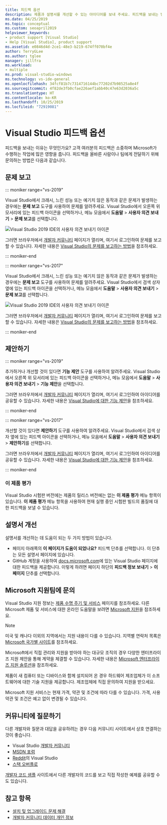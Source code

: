 ```yaml
---
title: 피드백 옵션
description: 제품과 설명서를 개선할 수 있는 아이디어를 보내 주세요. 피드백을 보내는 방법은 다음과 같습니다.
ms.date: 04/25/2019
ms.topic: conceptual
ms.custom: seoapril2019
helpviewer_keywords:
- product support [Visual Studio]
- Help [Visual Studio], product support
ms.assetid: e0846d4d-2ce1-48e3-b219-674ff070bf4e
author: TerryGLee
ms.author: tglee
manager: jillfra
ms.workload:
- multiple
ms.prod: visual-studio-windows
ms.technology: vs-ide-general
ms.openlocfilehash: 34fcf81b7c7314716144bc77202d7b98525a8e4f
ms.sourcegitcommit: 4f82de3fb0cfae226aef1abb40c47e63d2036a5c
ms.translationtype: HT
ms.contentlocale: ko-KR
ms.lasthandoff: 10/25/2019
ms.locfileid: "72919081"
---
```

# <a name="visual-studio-feedback-options"></a>Visual Studio 피드백 옵션

피드백을 보내는 이유는 무엇인가요? 고객 여러분의 피드백은 소중하며 Microsoft가 수행하는 작업에 많은 영향을 줍니다. 피드백을 올바른 사람이나 팀에게 전달하기 위해 문의하는 방법은 다음과 같습니다.

## <a name="report-a-problem"></a>문제 보고

::: moniker range="vs-2019"

Visual Studio에서 크래시, 느린 성능 또는 예기치 않은 동작과 같은 문제가 발생하는 경우에는 **문제 보고** 도구를 사용하여 문제를 알려주세요. Visual Studio에서 오른쪽 위 모서리에 있는 피드백 아이콘을 선택하거나, 메뉴 모음에서 **도움말** > **사용자 의견 보내기** > **문제 보고**를 선택합니다.

![Visual Studio 2019 IDE의 사용자 의견 보내기 아이콘](./media/vs-2019/send-feedback-icon.png)

그러면 브라우저에서 [개발자 커뮤니티](https://developercommunity.visualstudio.com) 페이지가 열리며, 여기서 로그인하여 문제를 보고할 수 있습니다. 자세한 내용은 [Visual Studio의 문제를 보고하는 방법](how-to-report-a-problem-with-visual-studio.md)을 참조하세요.

::: moniker-end

::: moniker range="vs-2017"

Visual Studio에서 크래시, 느린 성능 또는 예기치 않은 동작과 같은 문제가 발생하는 경우에는 **문제 보고** 도구를 사용하여 문제를 알려주세요. Visual Studio에서 검색 상자 옆에 있는 피드백 아이콘을 선택하거나, 메뉴 모음에서 **도움말** > **사용자 의견 보내기** > **문제 보고**를 선택합니다.

![Visual Studio 2019 IDE의 사용자 의견 보내기 아이콘](./media/send-feedback-icon.png)

그러면 브라우저에서 [개발자 커뮤니티](https://developercommunity.visualstudio.com) 페이지가 열리며, 여기서 로그인하여 문제를 보고할 수 있습니다. 자세한 내용은 [Visual Studio의 문제를 보고하는 방법](how-to-report-a-problem-with-visual-studio.md)을 참조하세요.

::: moniker-end

## <a name="make-a-suggestion"></a>제안하기

::: moniker range="vs-2019"

추가하거나 개선할 것이 있다면 **기능 제안** 도구를 사용하여 알려주세요. Visual Studio에서 오른쪽 위 모서리에 있는 피드백 아이콘을 선택하거나, 메뉴 모음에서 **도움말** > **사용자 의견 보내기** > **기능 제안**을 선택합니다.

그러면 브라우저에서 [개발자 커뮤니티](https://developercommunity.visualstudio.com) 페이지가 열리며, 여기서 로그인하여 아이디어를 공유할 수 있습니다. 자세한 내용은 [Visual Studio에 대한 기능 제안](suggest-a-feature.md)을 참조하세요.

::: moniker-end

::: moniker range="vs-2017"

개선할 것이 있다면 **제안하기** 도구를 사용하여 알려주세요. Visual Studio에서 검색 상자 옆에 있는 피드백 아이콘을 선택하거나, 메뉴 모음에서 **도움말** > **사용자 의견 보내기** > **제안하기**를 선택합니다.

그러면 브라우저에서 [개발자 커뮤니티](https://developercommunity.visualstudio.com) 페이지가 열리며, 여기서 로그인하여 아이디어를 공유할 수 있습니다. 자세한 내용은 [Visual Studio에 대한 기능 제안](suggest-a-feature.md)을 참조하세요.

::: moniker-end

### <a name="rate-this-product"></a>이 제품 평가

Visual Studio 시험판 버전에는 제품의 릴리스 버전에는 없는 **이 제품 평가** 메뉴 항목이 있습니다. **이 제품 평가** 메뉴 항목을 사용하여 현재 실행 중인 시험판 빌드의 품질에 대한 피드백을 보낼 수 있습니다.

## <a name="improve-the-documentation"></a>설명서 개선

설명서를 개선하는 데 도움이 되는 두 가지 방법이 있습니다.

* 페이지 아래쪽의 **이 페이지가 도움이 되었나요?** 피드백 단추를 선택합니다. 이 단추는 모든 설명서 페이지에 있습니다.
* GitHub 계정을 사용하여 [docs.microsoft.com](/visualstudio/)에 있는 Visual Studio 페이지에 대한 피드백을 제공합니다. 이렇게 하려면 페이지 하단의 **피드백 정보 보내기** > **이 페이지** 단추를 선택합니다.

## <a name="contact-microsoft-support"></a>Microsoft 지원팀에 문의

Visual Studio 지원 정보는 [제품 수명 주기 및 서비스](/visualstudio/releases/2019/servicing/) 페이지를 참조하세요. 다른 Microsoft 제품 및 서비스에 대한 온라인 도움말을 보려면 [Microsoft 지원](https://go.microsoft.com/fwlink/?LinkID=99019)을 참조하세요.

> [!NOTE]
> 미국 및 캐나다 이외의 지역에서는 지원 내용이 다를 수 있습니다. 지역별 연락처 목록은 [Microsoft 국가별 사이트](https://www.microsoft.com/worldwide/)를 참조하세요.

Microsoft에서 직접 관리와 지원을 받아야 하는 대규모 조직의 경우 다양한 엔터프라이즈 지원 제안을 통해 계약을 체결할 수 있습니다. 자세한 내용은 [Microsoft 엔터프라이즈 지원 솔루션](https://go.microsoft.com/fwlink/?LinkId=258223)을 참조하세요.

제품이 새 컴퓨터 또는 디바이스와 함께 설치되어 온 경우 하드웨어 제조업체가 이 소프트웨어에 대한 기술 지원을 제공합니다. 제조업체에 직접 문의하여 지원을 받으세요.

Microsoft 지원 서비스는 현재 가격, 약관 및 조건에 따라 다를 수 있습니다. 가격, 사용 약관 및 조건은 예고 없이 변경될 수 있습니다.

## <a name="ask-the-community"></a>커뮤니티에 질문하기

다른 개발자와 질문과 대답을 공유하려는 경우 다음 커뮤니티 사이트에서 상호 연결하는 것이 좋습니다.

* Visual Studio [개발자 커뮤니티](https://developercommunity.visualstudio.com)
* [MSDN 포럼](https://social.msdn.microsoft.com/Forums/home)
* [Reddit](https://www.reddit.com/r/VisualStudio/)의 Visual Studio
* [스택 오버플로](https://stackoverflow.com/search?q=visual+studio+-code)

[개발자 코드 샘플](https://code.msdn.microsoft.com/) 사이트에서 다른 개발자의 코드를 보고 직접 작성한 예제를 공유할 수도 있습니다.

## <a name="see-also"></a>참고 항목

* [설치 및 업그레이드 문제 해결](../install/troubleshooting-installation-issues.md)
* [개발자 커뮤니티 데이터 개인 정보](developer-community-privacy.md)
